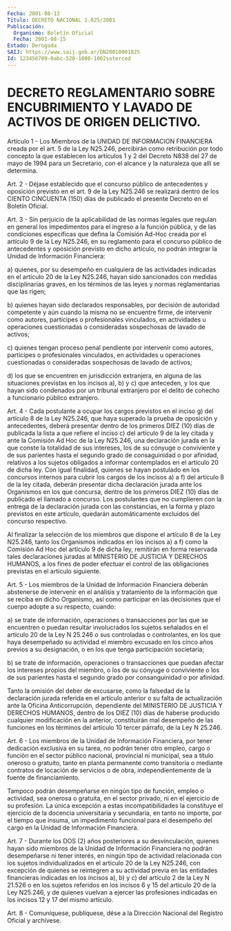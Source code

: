 ```yaml
---
Fecha: 2001-08-13
Título: DECRETO NACIONAL 1.025/2001
Publicación:
  Organismo: Boletín Oficial
  Fecha: 2001-08-15
Estado: Derogada
SAIJ: https://www.saij.gob.ar/DN20010001025
Id: 123456789-0abc-520-1000-1002soterced
---
```

# DECRETO REGLAMENTARIO SOBRE ENCUBRIMIENTO Y LAVADO DE ACTIVOS DE ORIGEN DELICTIVO.

<a id="1"></a>
Artículo  1  - Los Miembros de la UNIDAD DE INFORMACION  FINANCIERA creada por el art. 5 de la Ley N25.246, percibirán como retribución por todo concepto la que establecen  los  artículos 1 y 2 del Decreto N838 del 27 de mayo de 1994 para un Secretario, con el alcance y la naturaleza que allí se determina.

<a id="2"></a>
Art. 2 - Déjase establecido que el concurso público de antecedentes y oposición previsto en el  art.  9 de la Ley N25.246 se realizará dentro de los CIENTO CINCUENTA (150)  días de publicado el presente Decreto en el Boletín Oficial.

<a id="3"></a>
Art. 3 - Sin perjuicio de la aplicabilidad  de  las  normas legales que  regulan  en  general  los  impedimentos para el ingreso  a  la función pública, y de las condiciones  específicas  que  defina  la Comisión  Ad-Hoc creada por el artículo 9 de la Ley N25.246, en su reglamento  para  el  concurso  público de antecedentes y oposición previsto  en  dicho  artículo,  no podrán  integrar  la  Unidad  de Información Financiera:

a) quienes,  por su desempeño en cualquiera de las actividades indicadas en el artículo 20 de la Ley N25.246, hayan sido sancionados con medidas disciplinarias  graves,  en  los términos  de  las leyes y normas reglamentarias que las rigen;

b) quienes  hayan  sido  declarados   responsables,  por  decisión de autoridad competente y aún cuando la  misma  no se encuentre firme, de intervenir como autores, partícipes o profesionales  vinculados, en actividades u operaciones cuestionadas o consideradas sospechosas  de lavado de activos;

c) quienes tengan proceso penal pendiente por intervenir como autores, partícipes o profesionales vinculados, en actividades u operaciones cuestionadas o consideradas sospechosas de  lavado  de  activos;

d)  los  que  se encuentren en jurisdicción extranjera, en alguna de las situaciones previstas en los incisos a), b) y c) que anteceden, y los que hayan sido condenados por un tribunal extranjero por el delito de cohecho a funcionario público extranjero.

<a id="4"></a>
Art. 4 - Cada postulante a ocupar los cargos previstos en el inciso g)  del  artículo 8 de la Ley N25.246, que haya superado la prueba de  oposición  y  antecedentes,  deberá  presentar  dentro  de  los primeros  DIEZ  (10)  días  de  publicada la lista a que refiere el inciso c) del artículo 9 de la ley citada y ante la Comisión Ad Hoc de la Ley N25.246, una declaración  jurada  en  la que  conste la totalidad  de sus intereses, los de su cónyuge o conviviente  y  de sus parientes  hasta  el  segundo  grado  de  consaguinidad  o  por afinidad, relativos a los sujetos obligados a informar contemplados en  el  artículo  20  de dicha ley. Con igual finalidad, quienes se hayan postulado en los concursos internos para cubrir los cargos de los incisos a) a f) del  artículo  8  de  la  ley  citada,  deberán presentar  dicha declaración jurada ante los Organismos en los  que concursa, dentro  de  los  primeros  DIEZ (10) días de publicado el llamado  a  concurso.  Los postulantes que  no  cumplieren  con  la entrega de la declaración jurada con las constancias, en la forma y plazo  previstos  en  este    artículo,   quedarán  automáticamente excluidos del concurso respectivo.

Al finalizar la selección de los miembros que dispone el artículo 8 de la Ley N25.246, tanto los Organismos indicados  en  los incisos a)  a  f)  como  la  Comisión  Ad  Hoc del artículo 9 de dicha ley, remitirán  en  forma  reservada  tales  declaraciones   juradas  al MINISTERIO  DE  JUSTICIA  Y DERECHOS HUMANOS, a los fines de  poder efectuar el control de las  obligaciones  previstas  en el artículo siguiente.

<a id="5"></a>
Art.  5  -  Los  miembros  de  la  Unidad de Información Financiera deberán abstenerse de intervenir en el análisis y tratamiento de la información que se reciba en dicho Organismo,  así  como participar en las decisiones que el cuerpo adopte a su respecto, cuando:

a) se trate de información, operaciones o transacciones por las que se encuentren  o puedan resultar involucrados los sujetos señalados en el artículo 20 de la Ley N 25.246 o sus controladas o controlantes, en los que haya desempeñado su actividad el miembro excusado en los cinco años previos a su designación, o en los que tenga participación societaria;

b) se trate de información, operaciones o transacciones que puedan afectar los intereses propios del miembro, o los de su cónyuge  o conviviente o los de sus parientes hasta el segundo grado por consanguinidad o por afinidad.

Tanto la omisión del deber  de  excusarse,  como  la falsedad de la declaración jurada referida en el artículo anterior  o  su falta de actualización  ante  la  Oficina  Anticorrupción,  dependiente  del MINISTERIO DE JUSTICIA Y DERECHOS HUMANOS, dentro de  los DIEZ (10) días  de  haberse producido cualquier modificación en la  anterior, constituirán  mal  desempeño  de  las funciones en los términos del artículo 10 tercer párrafo, de la Ley N 25.246.

<a id="6"></a>
Art. 6 - Los miembros de la Unidad  de Información Financiera, por tener  dedicación  exclusiva en su tarea,  no  podrán  tener  otro empleo, cargo o función en el sector público nacional, provincial ni municipal, sea a  título  oneroso  o  gratuito,  tanto en planta permanente  como  transitoria  o mediante contratos de locación  de servicios  o de obra, independientemente  de  la  fuente  de financiamiento.

Tampoco podrán  desempeñarse  en  ningún tipo de función, empleo o actividad, sea onerosa o gratuita,  en el sector privado, ni en el ejercicio de su profesión. La única excepción a estas incompatibilidades  la  constituye  el  ejercicio  de  la  docencia universitaria y secundaria, en tanto no importe,  por el tiempo que insuma, un impedimento funcional para el desempeño  del cargo en la Unidad de Información Financiera.

<a id="7"></a>
Art. 7 - Durante los DOS (2) años posteriores a su desvinculación, quienes hayan sido miembros de la Unidad de Información Financiera no  podrán  desempeñarse  ni  tener  interés,  en  ningún  tipo  de actividad  relacionada  con  los  sujetos  individualizados  en el artículo  20  de  la  Ley  N25.246,  con  excepción de quienes se reintegren  a  su  actividad  previa  en las entidades financieras indicadas en los incisos a), b) y c) del artículo 2 de la Ley N 21.526 o en los sujetos referidos en los incisos  6 y 15 del artículo 20  de  la  Ley  N25.246,  y  de  quienes  vuelvan  a ejercer  las profesiones  indicadas  en los incisos 12 y 17 del mismo artículo.

<a id="8"></a>
Art.  8 - Comuníquese, publíquese,  dése a la Dirección Nacional del Registro Oficial y archívese.